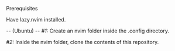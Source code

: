Prerequisites

Have lazy.nvim installed.

-- (Ubuntu) --
*#1:*
Create an nvim folder inside the .config directory.

*#2:*
Inside the nvim folder, clone the contents of this repository.
